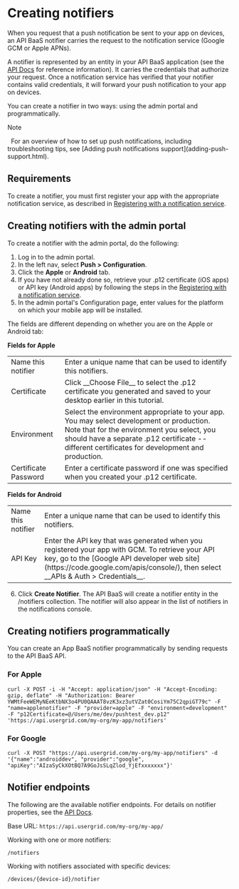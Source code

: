 # Creating notifiers
When you request that a push notification be sent to your app on devices, an API BaaS notifier carries the request to the notification service (Google GCM or Apple APNs).

A notifier is represented by an entity in your API BaaS application (see the [API Docs](../rest-endpoints/api-docs.html) for reference information). It carries the credentials that authorize your request. Once a notification service has verified that your notifier contains valid credentials, it will forward your push notification to your app on devices.

You can create a notifier in two ways: using the admin portal and programmatically.

<div class="admonition note"> <p class="first admonition-title">Note</p> <p class="last"> 
For an overview of how to set up push notifications, including troubleshooting tips, see [Adding push notifications support](adding-push-support.html).
</p></div>

## Requirements
To create a notifier, you must first register your app with the appropriate notification service, as described in [Registering with a notification service](registration.html).

## Creating notifiers with the admin portal
To create a notifier with the admin portal, do the following:

1. Log in to the admin portal.
2. In the left nav, select __Push > Configuration__.
3. Click the __Apple__ or __Android__ tab.
4. If you have not already done so, retrieve your .p12 certificate (iOS apps) or API key (Android apps) by following the steps in the [Registering with a notification service](registration.html).
5. In the admin portal's Configuration page, enter values for the platform on which your mobile app will be installed.

The fields are different depending on whether you are on the Apple or Android tab:

__Fields for Apple__

<table class="usergrid-table">
<tr><td>Name this notifier</td>	<td>Enter a unique name that can be used to identify this notifiers.</td></tr>
<tr><td>Certificate</td>	<td>Click __Choose File__ to select the .p12 certificate you generated and saved to your desktop earlier in this tutorial.</td></tr>
<tr><td>Environment</td>	<td>Select the environment appropriate to your app. You may select development or production. Note that for the environment you select, you should have a separate .p12 certificate -- different certificates for development and production.</td></tr>
<tr><td>Certificate Password</td>	
<td>Enter a certificate password if one was specified when you created your .p12 certificate.</td></tr>
</table>

__Fields for Android__  

<table class="usergrid-table">
<tr><td>Name this notifier</td>	<td>Enter a unique name that can be used to identify this notifiers.</td></tr>
<tr><td>API Key</td>	
<td>Enter the API key that was generated when you registered your app with GCM. To retrieve your API key, go to the [Google API developer web site](https://code.google.com/apis/console/), then select __APIs & Auth > Credentials__.</td></tr>
</table>

6. Click __Create Notifier__. The API BaaS will create a notifier entity in the /notifiers collection. The notifier will also appear in the list of notifiers in the notifications console. 

## Creating notifiers programmatically
You can create an App BaaS notifier programmatically by sending requests to the API BaaS API.

### For Apple

    curl -X POST -i -H "Accept: application/json" -H "Accept-Encoding: gzip, deflate" -H "Authorization: Bearer YWMtFeeWEMyNEeKtbNX3o4PU0QAAAT8vzK3xz3utVZat0CosiYm75C2qpiGT79c" -F "name=applenotifier" -F "provider=apple" -F "environment=development" -F "p12Certificate=@/Users/me/dev/pushtest_dev.p12" 'https://api.usergrid.com/my-org/my-app/notifiers'

### For Google

    curl -X POST "https://api.usergrid.com/my-org/my-app/notifiers" -d '{"name":"androiddev", "provider":"google", "apiKey":"AIzaSyCkXOtBQ7A9GoJsSLqZlod_YjEfxxxxxxx"}'

## Notifier endpoints

The following are the available notifier endpoints. For details on notifier properties, see the [API Docs](../rest-endpoints/api-docs.html). 

Base URL: ``https://api.usergrid.com/my-org/my-app/``

Working with one or more notifiers:

    /notifiers
    
Working with notifiers associated with specific devices:

    /devices/{device-id}/notifier
